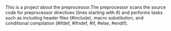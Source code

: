 This is a project about the preprocessor.The preprocessor scans the source code for preprocessor directives (lines starting with #) and performs tasks such as including header files (#include), macro substitution, and conditional compilation (#ifdef, #ifndef, #if, #else, #endif).

